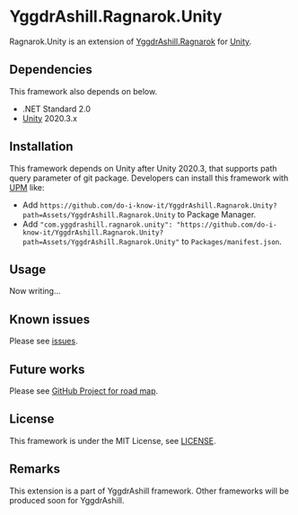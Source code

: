 # YggdrAshill.Ragnarok.Unity

Ragnarok.Unity is an extension of [YggdrAshill.Ragnarok](https://github.com/do-i-know-it/YggdrAshill.Ragnarok) for [Unity](https://unity.com/ja).

## Dependencies

This framework also depends on below.

- .NET Standard 2.0
- [Unity](https://unity.com/ja) 2020.3.x

## Installation

This framework depends on Unity after Unity 2020.3, that supports path query parameter of git package.
Developers can install this framework with [UPM](https://docs.unity3d.com/Manual/Packages.html) like:

- Add `https://github.com/do-i-know-it/YggdrAshill.Ragnarok.Unity?path=Assets/YggdrAshill.Ragnarok.Unity` to Package Manager.
- Add `"com.yggdrashill.ragnarok.unity": "https://github.com/do-i-know-it/YggdrAshill.Ragnarok.Unity?path=Assets/YggdrAshill.Ragnarok.Unity"` to `Packages/manifest.json`.

## Usage

Now writing...

## Known issues

Please see [issues](https://github.com/do-i-know-it/YggdrAshill.Ragnarok.Unity/issues).

## Future works

Please see [GitHub Project for road map](https://github.com/do-i-know-it/YggdrAshill.Ragnarok.Unity/projects/1).

## License

This framework is under the MIT License, see [LICENSE](./LICENSE.md).

## Remarks

This extension is a part of YggdrAshill framework.
Other frameworks will be produced soon for YggdrAshill.
